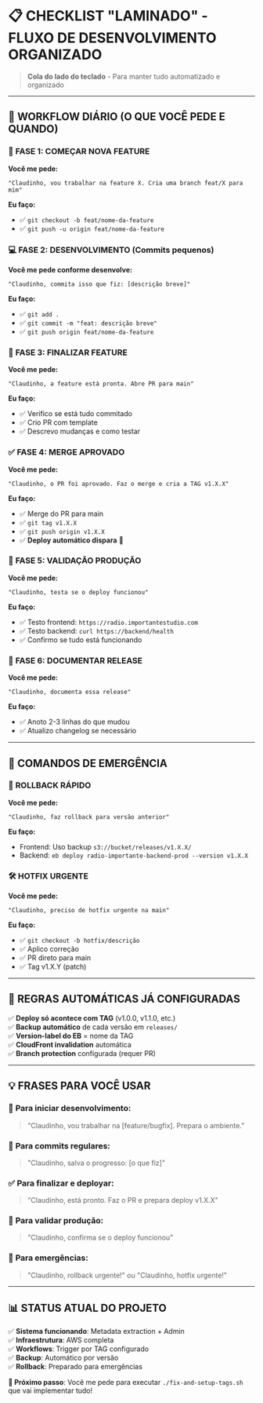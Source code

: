 # 📋 CHECKLIST "LAMINADO" - FLUXO DE DESENVOLVIMENTO ORGANIZADO

> **Cola do lado do teclado** - Para manter tudo automatizado e organizado

---

## 🔄 WORKFLOW DIÁRIO (O QUE VOCÊ PEDE E QUANDO)

### 📝 **FASE 1: COMEÇAR NOVA FEATURE**
**Você me pede:**
```
"Claudinho, vou trabalhar na feature X. Cria uma branch feat/X para mim"
```
**Eu faço:**
- ✅ `git checkout -b feat/nome-da-feature`
- ✅ `git push -u origin feat/nome-da-feature`

### 💻 **FASE 2: DESENVOLVIMENTO (Commits pequenos)**
**Você me pede conforme desenvolve:**
```
"Claudinho, commita isso que fiz: [descrição breve]"
```
**Eu faço:**
- ✅ `git add .`
- ✅ `git commit -m "feat: descrição breve"`
- ✅ `git push origin feat/nome-da-feature`

### 🔄 **FASE 3: FINALIZAR FEATURE**
**Você me pede:**
```
"Claudinho, a feature está pronta. Abre PR para main"
```
**Eu faço:**
- ✅ Verifico se está tudo commitado
- ✅ Crio PR com template
- ✅ Descrevo mudanças e como testar

### ✅ **FASE 4: MERGE APROVADO**
**Você me pede:**
```
"Claudinho, o PR foi aprovado. Faz o merge e cria a TAG v1.X.X"
```
**Eu faço:**
- ✅ Merge do PR para main
- ✅ `git tag v1.X.X`
- ✅ `git push origin v1.X.X`
- ✅ **Deploy automático dispara** 🚀

### 🧪 **FASE 5: VALIDAÇÃO PRODUÇÃO**
**Você me pede:**
```
"Claudinho, testa se o deploy funcionou"
```
**Eu faço:**
- ✅ Testo frontend: `https://radio.importantestudio.com`
- ✅ Testo backend: `curl https://backend/health`
- ✅ Confirmo se tudo está funcionando

### 📝 **FASE 6: DOCUMENTAR RELEASE**
**Você me pede:**
```
"Claudinho, documenta essa release"
```
**Eu faço:**
- ✅ Anoto 2-3 linhas do que mudou
- ✅ Atualizo changelog se necessário

---

## 🚨 COMANDOS DE EMERGÊNCIA

### 🔄 **ROLLBACK RÁPIDO**
**Você me pede:**
```
"Claudinho, faz rollback para versão anterior"
```
**Eu faço:**
- Frontend: Uso backup `s3://bucket/releases/v1.X.X/`
- Backend: `eb deploy radio-importante-backend-prod --version v1.X.X`

### 🛠️ **HOTFIX URGENTE**
**Você me pede:**
```
"Claudinho, preciso de hotfix urgente na main"
```
**Eu faço:**
- ✅ `git checkout -b hotfix/descrição`
- ✅ Aplico correção
- ✅ PR direto para main
- ✅ Tag v1.X.Y (patch)

---

## 🎯 REGRAS AUTOMÁTICAS JÁ CONFIGURADAS

✅ **Deploy só acontece com TAG** (v1.0.0, v1.1.0, etc.)  
✅ **Backup automático** de cada versão em `releases/`  
✅ **Version-label do EB** = nome da TAG  
✅ **CloudFront invalidation** automática  
✅ **Branch protection** configurada (requer PR)  

---

## 💡 FRASES PARA VOCÊ USAR

### 🚀 **Para iniciar desenvolvimento:**
> "Claudinho, vou trabalhar na [feature/bugfix]. Prepara o ambiente."

### 🔄 **Para commits regulares:**
> "Claudinho, salva o progresso: [o que fiz]"

### ✅ **Para finalizar e deployar:**
> "Claudinho, está pronto. Faz o PR e prepara deploy v1.X.X"

### 🧪 **Para validar produção:**
> "Claudinho, confirma se o deploy funcionou"

### 🚨 **Para emergências:**
> "Claudinho, rollback urgente!" ou "Claudinho, hotfix urgente!"

---

## 📊 STATUS ATUAL DO PROJETO

✅ **Sistema funcionando**: Metadata extraction + Admin  
✅ **Infraestrutura**: AWS completa  
✅ **Workflows**: Trigger por TAG configurado  
✅ **Backup**: Automático por versão  
✅ **Rollback**: Preparado para emergências  

**🎯 Próximo passo**: Você me pede para executar `./fix-and-setup-tags.sh` que vai implementar tudo!
